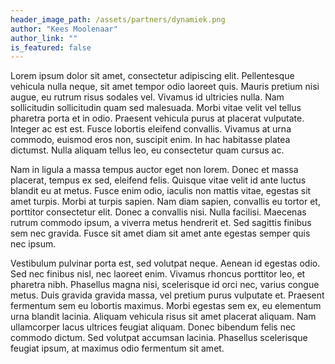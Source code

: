 ```yaml
---
header_image_path: /assets/partners/dynamiek.png
author: "Kees Moolenaar"
author_link: ""
is_featured: false
---
```


Lorem ipsum dolor sit amet, consectetur adipiscing elit. Pellentesque vehicula nulla neque, sit amet tempor odio laoreet quis. Mauris pretium nisi augue, eu rutrum risus sodales vel. Vivamus id ultricies nulla. Nam sollicitudin sollicitudin quam sed malesuada. Morbi vitae velit vel tellus pharetra porta et in odio. Praesent vehicula purus at placerat vulputate. Integer ac est est. Fusce lobortis eleifend convallis. Vivamus at urna commodo, euismod eros non, suscipit enim. In hac habitasse platea dictumst. Nulla aliquam tellus leo, eu consectetur quam cursus ac.

Nam in ligula a massa tempus auctor eget non lorem. Donec et massa placerat, tempus ex sed, eleifend felis. Quisque vitae velit id ante luctus blandit eu at metus. Fusce enim odio, iaculis non mattis vitae, egestas sit amet turpis. Morbi at turpis sapien. Nam diam sapien, convallis eu tortor et, porttitor consectetur elit. Donec a convallis nisi. Nulla facilisi. Maecenas rutrum commodo ipsum, a viverra metus hendrerit et. Sed sagittis finibus sem nec gravida. Fusce sit amet diam sit amet ante egestas semper quis nec ipsum.

Vestibulum pulvinar porta est, sed volutpat neque. Aenean id egestas odio. Sed nec finibus nisl, nec laoreet enim. Vivamus rhoncus porttitor leo, et pharetra nibh. Phasellus magna nisi, scelerisque id orci nec, varius congue metus. Duis gravida gravida massa, vel pretium purus vulputate et. Praesent fermentum sem eu lobortis maximus. Morbi egestas sem ex, eu elementum urna blandit lacinia. Aliquam vehicula risus sit amet placerat aliquam. Nam ullamcorper lacus ultrices feugiat aliquam. Donec bibendum felis nec commodo dictum. Sed volutpat accumsan lacinia. Phasellus scelerisque feugiat ipsum, at maximus odio fermentum sit amet.